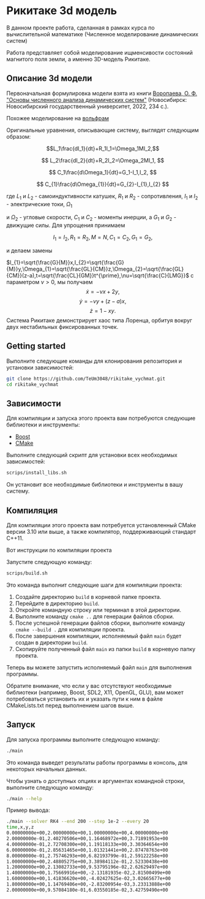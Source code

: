 # Рикитаке 3d модель

В данном проекте работа, сделанная в рамках курса по вычислительной математике (Численное моделирование динамических систем)

Работа представляет собой моделирование ищменсивости состояний магнитого поля земли, а именно 3D-модель Рикитаке.

## Описание 3d модели

Первоначальная формулировка модели взята из книги [Воропаева, О. Ф. "Основы численного анализа динамических систем"](http://www.ict.nsc.ru/matmod/files/textbooks/Voropaeva-NumAnalDynSys.pdf) (Новосибирск: Новосибирский государственный университет, 2022, 234 c.).

Похожее моделирование на [вольфрам](https://demonstrations.wolfram.com/RikitakeModelOfGeomagneticReversal/)

Оригинальные уравнения, описывающие систему, выглядят следующим образом:

$$L_1\frac{dI_1}{dt}+R_1I_1=\Omega_1MI_2,$$

$$
L_2\frac{dI_2}{dt}+R_2I_2=\Omega_2MI_1,
$$

$$
C_1\frac{d\Omega_1}{dt}=G_1-I_1,I_2,
$$

$$
C_{1}\frac{d\Omega_{1}}{dt}=G_{2}-I_{1},I_{2}
$$

где $L_1$ и $L_2$ - самоиндуктивности катушек, $R_1$ и $R_2$ - сопротивления, $I_1$ и $I_2$ - электрические токи, $\Omega_1$

и $\Omega_2$ - угловые скорости, $C_1$ и $C_2$ - моменты инерции, а $G_1$ и $G_2$ - движущие силы. Для упрощения принимаем

$$
I_{1}=I_{2},R_{1}=R_{2},M=N,C_{1}=C_{2},G_{1}=G_{2},
$$

и делаем замены

$I_{1}=\sqrt{\frac{G}{M}}x,I_{2}=\sqrt{\frac{G}{M}}y,\Omega_{1}=\sqrt{\frac{GL}{CM}}z,\Omega_{2}=\sqrt{\frac{GL}{CM}}(z-a),t=\sqrt{\frac{CL}{GM}}t^{\prime},\nu=\sqrt{\frac{C}{LMG}}$ с параметром $\nu>0$, мы получаем
$$\dot{x}=-\nu x+2y,$$
$$\dot{y}=-\nu y+(z-a)x,$$
$$\dot{z}=1-xy.$$
Система Рикитаке демонстрирует хаос типа Лоренца, орбитуя вокруг двух нестабильных фиксированных точек.

## Getting started

Выполните следующие команды для клонирования репозитория и установки зависимостей:

```bash
git clone https://github.com/TeUm3048/rikitake_vychmat.git
cd rikitake_vychmat
```

## Зависимости

Для компиляции и запуска этого проекта вам потребуются следующие библиотеки и инструменты:

- [Boost](https://www.boost.org/)
- [CMake](https://cmake.org/)

Выполните следующий скрипт для установки всех необходимых зависимостей:

```bash
scrips/install_libs.sh
```

Он установит все необходимые библиотеки и инструменты в вашу систему.

## Компиляция

Для компиляции этого проекта вам потребуется установленный CMake версии 3.10 или выше, а также компилятор, поддерживающий стандарт C++11.

Вот инструкции по компиляции проекта

Запустите следующую команду:

```bash
scrips/build.sh
```

Это команда выполнит следующие шаги для компиляции проекта:

1. Создайте директорию `build` в корневой папке проекта.
2. Перейдите в директорию `build`.
3. Откройте командную строку или терминал в этой директории.
4. Выполните команду `cmake ..` для генерации файлов сборки.
5. После успешной генерации файлов сборки, выполните команду `cmake --build .` для компиляции проекта.
6. После завершения компиляции, исполняемый файл `main` будет создан в директории `build`.
7. Скопируйте полученный файл `main` из папки `build` в корневую папку проекта.

Теперь вы можете запустить исполняемый файл `main` для выполнения программы.

Обратите внимание, что если у вас отсутствуют необходимые библиотеки (например, Boost, SDL2, X11, OpenGL, GLU), вам может потребоваться установить их и указать пути к ним в файле CMakeLists.txt перед выполнением шагов выше.

## Запуск

Для запуска программы выполните следующую команду:

```bash
./main
```

Это команда выведет результаты работы программы в консоль, для некоторых начальных данных.

Чтобы узнать о доступных опциях и аргументах командной строки, выполните следующую команду:

```bash
./main --help
```

Пример вывода:

```bash
./main --solver RK4 --end 200 --step 1e-2 --every 20
time,x,y,z
0.00000000e+00,2.00000000e+00,1.00000000e+00,4.00000000e+00
2.00000000e-01,2.40270506e+00,1.16468972e+00,3.71891953e+00
4.00000000e-01,2.72708300e+00,1.19118133e+00,3.30364654e+00
6.00000000e-01,2.85631465e+00,1.01321441e+00,2.87478763e+00
8.00000000e-01,2.75746293e+00,6.82193799e-01,2.59122258e+00
1.00000000e+00,2.48805275e+00,3.38984112e-01,2.52330438e+00
1.20000000e+00,2.13082733e+00,9.53795196e-02,2.62629497e+00
1.40000000e+00,1.75669916e+00,-2.13181935e-02,2.81500499e+00
1.60000000e+00,1.41836620e+00,-4.02427625e-02,3.02665677e+00
1.80000000e+00,1.14769406e+00,-2.83200954e-03,3.23313888e+00
2.00000000e+00,9.57084180e-01,6.03550185e-02,3.42759490e+00
```

